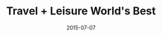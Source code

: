 ---
layout: post
title:  "Travel + Leisure World's Best"
date:   2015-07-07
site_url:   "http://www.travelandleisure.com/worlds-best"
project_type: website
---